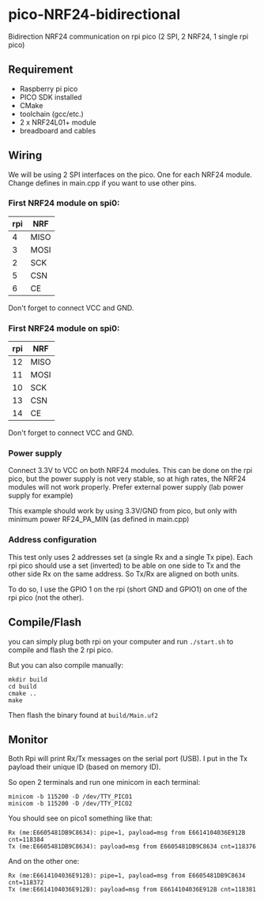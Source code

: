 # pico-NRF24-bidirectional
Bidirection NRF24 communication on rpi pico (2 SPI, 2 NRF24, 1 single rpi pico)

## Requirement

* Raspberry pi pico
* PICO SDK installed
* CMake
* toolchain (gcc/etc.)
* 2 x NRF24L01+ module
* breadboard and cables

## Wiring

We will be using 2 SPI interfaces on the pico. One for each NRF24 module.
Change defines in main.cpp if you want to use other pins.

### First NRF24 module on spi0:

| rpi | NRF  |
| --- | ---- |
| 4   | MISO |
| 3   | MOSI |
| 2   | SCK  |
| 5   | CSN  |
| 6   | CE   |

Don't forget to connect VCC and GND.

### First NRF24 module on spi0:

| rpi | NRF  |
| --- | ---- |
| 12   | MISO |
| 11   | MOSI |
| 10   | SCK  |
| 13   | CSN  |
| 14   | CE   |

Don't forget to connect VCC and GND.

### Power supply

Connect 3.3V to VCC on both NRF24 modules.
This can be done on the rpi pico, but the power supply is not very stable, so at high rates, the NRF24 modules will not work properly. Prefer external power supply (lab power supply for example)

This example should work by using 3.3V/GND from pico, but only with minimum power RF24_PA_MIN (as defined in main.cpp)

### Address configuration

This test only uses 2 addresses set (a single Rx and a single Tx pipe).
Each rpi pico should use a set (inverted) to be able on one side to Tx and the other side Rx on the same address.
So Tx/Rx are aligned on both units.

To do so, I use the GPIO 1 on the rpi (short GND and GPIO1) on one of the rpi pico (not the other).

## Compile/Flash

you can simply plug both rpi on your computer and run `./start.sh` to compile and flash the 2 rpi pico.

But you can also compile manually:
```
mkdir build
cd build
cmake ..
make
```

Then flash the binary found at `build/Main.uf2`

## Monitor

Both Rpi will print Rx/Tx messages on the serial port (USB).
I put in the Tx payload their unique ID (based on memory ID).

So open 2 terminals and run one minicom in each terminal:
```
minicom -b 115200 -D /dev/TTY_PICO1
minicom -b 115200 -D /dev/TTY_PICO2
```

You should see on pico1 something like that:
```
Rx (me:E6605481DB9C8634): pipe=1, payload=msg from E6614104036E912B cnt=118384
Tx (me:E6605481DB9C8634): payload=msg from E6605481DB9C8634 cnt=118376
```

And on the other one:
```
Rx (me:E6614104036E912B): pipe=1, payload=msg from E6605481DB9C8634 cnt=118372
Tx (me:E6614104036E912B): payload=msg from E6614104036E912B cnt=118381
```